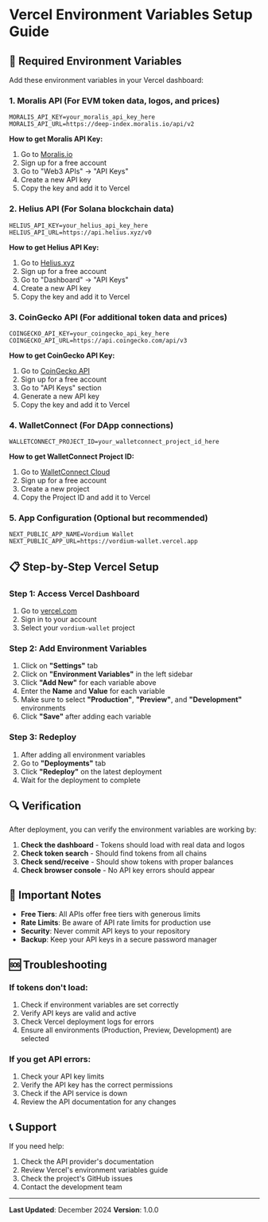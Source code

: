 # Vercel Environment Variables Setup Guide

## 🔧 Required Environment Variables

Add these environment variables in your Vercel dashboard:

### 1. **Moralis API** (For EVM token data, logos, and prices)
```
MORALIS_API_KEY=your_moralis_api_key_here
MORALIS_API_URL=https://deep-index.moralis.io/api/v2
```

**How to get Moralis API Key:**
1. Go to [Moralis.io](https://moralis.io)
2. Sign up for a free account
3. Go to "Web3 APIs" → "API Keys"
4. Create a new API key
5. Copy the key and add it to Vercel

### 2. **Helius API** (For Solana blockchain data)
```
HELIUS_API_KEY=your_helius_api_key_here
HELIUS_API_URL=https://api.helius.xyz/v0
```

**How to get Helius API Key:**
1. Go to [Helius.xyz](https://helius.xyz)
2. Sign up for a free account
3. Go to "Dashboard" → "API Keys"
4. Create a new API key
5. Copy the key and add it to Vercel

### 3. **CoinGecko API** (For additional token data and prices)
```
COINGECKO_API_KEY=your_coingecko_api_key_here
COINGECKO_API_URL=https://api.coingecko.com/api/v3
```

**How to get CoinGecko API Key:**
1. Go to [CoinGecko API](https://www.coingecko.com/en/api)
2. Sign up for a free account
3. Go to "API Keys" section
4. Generate a new API key
5. Copy the key and add it to Vercel

### 4. **WalletConnect** (For DApp connections)
```
WALLETCONNECT_PROJECT_ID=your_walletconnect_project_id_here
```

**How to get WalletConnect Project ID:**
1. Go to [WalletConnect Cloud](https://cloud.walletconnect.com)
2. Sign up for a free account
3. Create a new project
4. Copy the Project ID and add it to Vercel

### 5. **App Configuration** (Optional but recommended)
```
NEXT_PUBLIC_APP_NAME=Vordium Wallet
NEXT_PUBLIC_APP_URL=https://vordium-wallet.vercel.app
```

## 📋 Step-by-Step Vercel Setup

### Step 1: Access Vercel Dashboard
1. Go to [vercel.com](https://vercel.com)
2. Sign in to your account
3. Select your `vordium-wallet` project

### Step 2: Add Environment Variables
1. Click on **"Settings"** tab
2. Click on **"Environment Variables"** in the left sidebar
3. Click **"Add New"** for each variable above
4. Enter the **Name** and **Value** for each variable
5. Make sure to select **"Production"**, **"Preview"**, and **"Development"** environments
6. Click **"Save"** after adding each variable

### Step 3: Redeploy
1. After adding all environment variables
2. Go to **"Deployments"** tab
3. Click **"Redeploy"** on the latest deployment
4. Wait for the deployment to complete

## 🔍 Verification

After deployment, you can verify the environment variables are working by:

1. **Check the dashboard** - Tokens should load with real data and logos
2. **Check token search** - Should find tokens from all chains
3. **Check send/receive** - Should show tokens with proper balances
4. **Check browser console** - No API key errors should appear

## 🚨 Important Notes

- **Free Tiers**: All APIs offer free tiers with generous limits
- **Rate Limits**: Be aware of API rate limits for production use
- **Security**: Never commit API keys to your repository
- **Backup**: Keep your API keys in a secure password manager

## 🆘 Troubleshooting

### If tokens don't load:
1. Check if environment variables are set correctly
2. Verify API keys are valid and active
3. Check Vercel deployment logs for errors
4. Ensure all environments (Production, Preview, Development) are selected

### If you get API errors:
1. Check your API key limits
2. Verify the API key has the correct permissions
3. Check if the API service is down
4. Review the API documentation for any changes

## 📞 Support

If you need help:
1. Check the API provider's documentation
2. Review Vercel's environment variables guide
3. Check the project's GitHub issues
4. Contact the development team

---

**Last Updated**: December 2024
**Version**: 1.0.0
